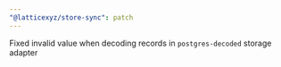 ```yaml
---
"@latticexyz/store-sync": patch
---
```


Fixed invalid value when decoding records in `postgres-decoded` storage adapter
